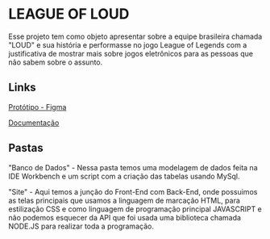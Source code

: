 # LEAGUE OF LOUD

Esse projeto tem como objeto apresentar sobre a equipe brasileira chamada "LOUD" e sua história e performasse no jogo League of Legends com a justificativa de mostrar mais sobre jogos eletrônicos para as pessoas que não sabem sobre o assunto.

## Links
[Protótipo - Figma](https://www.figma.com/file/gXUpzvgO2l0brOIedToKmc/League-of-Loud?type=design&node-id=0%3A3&mode=design&t=ioMEDqXkFGpY8G32-1)

[Documentação](https://bandteccom-my.sharepoint.com/:w:/g/personal/anilmar_orellana_sptech_school/EcSYD6RRVrlNkLOD0Be-AgUBiM1hDH-XLeiP-pof9MYBYA?e=4s4PGN)
## Pastas
"Banco de Dados" - Nessa pasta temos uma modelagem de dados feita na IDE Workbench e um script com a criação das tabelas usando MySql.

"Site" - Aqui temos a junção do Front-End com Back-End, onde possuimos as telas principais que usamos a linguagem de marcação HTML, para estilização CSS e como linguagem de programação principal JAVASCRIPT e não podemos esquecer da API que foi usada uma biblioteca chamada NODE.JS para realizar toda a programação.
